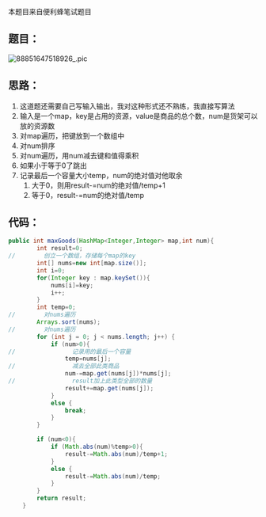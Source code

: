 本题目来自便利蜂笔试题目

<!--more-->

## 题目：

![88851647518926_.pic](https://gitee.com/misteryliu/typora/raw/master/image/88851647518926_.pic.jpg)

## 思路：

1. 这道题还需要自己写输入输出，我对这种形式还不熟练，我直接写算法
2. 输入是一个map，key是占用的资源，value是商品的总个数，num是货架可以放的资源数
3. 对map遍历，把键放到一个数组中
4. 对num排序
5. 对num遍历，用num减去键和值得乘积
6. 如果小于等于0了跳出
7. 记录最后一个容量大小temp，num的绝对值对他取余
   1. 大于0，则用result-=num的绝对值/temp+1
   2. 等于0，result-=num的绝对值/temp

## 代码：

```java
public int maxGoods(HashMap<Integer,Integer> map,int num){
        int result=0;
//        创立一个数组，存储每个map的key
        int[] nums=new int[map.size()];
        int i=0;
        for(Integer key : map.keySet()){
            nums[i]=key;
            i++;
        }
        int temp=0;
//        对nums遍历
        Arrays.sort(nums);
//        对nums遍历
        for (int j = 0; j < nums.length; j++) {
            if (num>0){
//                记录用的最后一个容量
                temp=nums[j];
//                减去全部此类商品
                num-=map.get(nums[j])*nums[j];
//                result加上此类型全部的数量
                result+=map.get(nums[j]);
            }
            else {
                break;
            }
        }

        if (num<0){
            if (Math.abs(num)%temp>0){
                result-=Math.abs(num)/temp+1;
            }
            else {
                result-=Math.abs(num)/temp;
            }
        }
        return result;
    }
```

